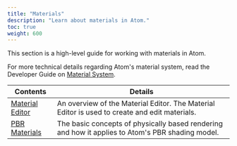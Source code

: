```yaml
---
title: "Materials"
description: "Learn about materials in Atom."
toc: true
weight: 600
---  
```


This section is a high-level guide for working with materials in Atom. 

For more technical details regarding Atom's material system, read the Developer Guide on [Material System](../core-systems/materials/_index.md).

| Contents                        | Details |
|--------------------------------------|---------|
| [Material Editor](material-editor.md) | An overview of the Material Editor. The Material Editor is used to create and edit materials. |
| [PBR Materials](pbr.md) | The basic concepts of physically based rendering and how it applies to Atom's PBR shading model. |